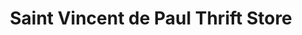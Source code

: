 ---
title: "Saint Vincent de Paul Thrift Store"
url: /lancaster/saint-vincent-de-paul-thrift-store/
shop: charity
---